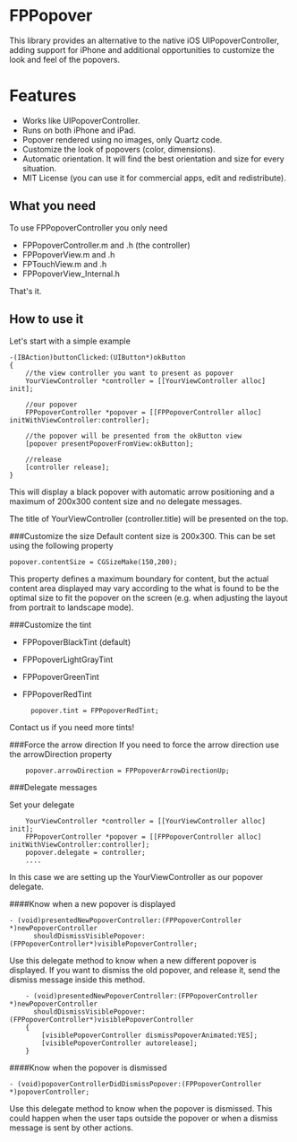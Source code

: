 FPPopover
========
This library provides an alternative to the native iOS UIPopoverController, 
adding support for iPhone and additional opportunities to customize the look and feel of the popovers.


Features
========

* Works like UIPopoverController.
* Runs on both iPhone and iPad.
* Popover rendered using no images, only Quartz code.
* Customize the look of popovers (color, dimensions).
* Automatic orientation. It will find the best orientation and size for every situation.
* MIT License (you can use it for commercial apps, edit and redistribute).


What you need
---

To use FPPopoverController you only need

* FPPopoverController.m and .h    (the controller)
* FPPopoverView.m and .h
* FPTouchView.m and .h
* FPPopoverView_Internal.h

That's it.




How to use it
---  

Let's start with a simple example
    
    -(IBAction)buttonClicked:(UIButton*)okButton
    {
        //the view controller you want to present as popover
        YourViewController *controller = [[YourViewController alloc] init]; 

        //our popover
        FPPopoverController *popover = [[FPPopoverController alloc] initWithViewController:controller]; 
        
        //the popover will be presented from the okButton view 
        [popover presentPopoverFromView:okButton]; 
    
        //release
        [controller release];
    }
    
This will display a black popover with automatic arrow positioning and a maximum of 200x300 content size and no delegate messages.

The title of YourViewController (controller.title) will be presented on the top.

###Customize the size
Default content size is 200x300. This can be set using the following property

    popover.contentSize = CGSizeMake(150,200);

This property defines a maximum boundary for content, but the actual content area displayed may
vary according to the what is found to be the optimal size to fit the popover on the screen (e.g. when adjusting the layout from portrait to landscape mode).

###Customize the tint

* FPPopoverBlackTint  (default)
* FPPopoverLightGrayTint
* FPPopoverGreenTint
* FPPopoverRedTint

        popover.tint = FPPopoverRedTint;
    
Contact us if you need more tints!

###Force the arrow direction
If you need to force the arrow direction use the arrowDirection property

        popover.arrowDirection = FPPopoverArrowDirectionUp;


###Delegate messages

Set your delegate
    
        YourViewController *controller = [[YourViewController alloc] init]; 
        FPPopoverController *popover = [[FPPopoverController alloc] initWithViewController:controller]; 
        popover.delegate = controller;
        ....
        
In this case we are setting up the YourViewController as our popover delegate.

####Know when a new popover is displayed

    - (void)presentedNewPopoverController:(FPPopoverController *)newPopoverController 
          shouldDismissVisiblePopover:(FPPopoverController*)visiblePopoverController;

Use this delegate method to know when a new different popover is displayed. If you want to dismiss the old popover, and release it, send the dismiss message inside this method.

        - (void)presentedNewPopoverController:(FPPopoverController *)newPopoverController 
          shouldDismissVisiblePopover:(FPPopoverController*)visiblePopoverController
        {
            [visiblePopoverController dismissPopoverAnimated:YES];
            [visiblePopoverController autorelease];
        }

####Know when the popover is dismissed

    - (void)popoverControllerDidDismissPopover:(FPPopoverController *)popoverController;

Use this delegate method to know when the popover is dismissed. This could happen when the user taps outside the popover or when a dismiss message is sent by other actions.

